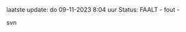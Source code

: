 laatste update: 
do 09-11-2023  8:04   uur 
Status: FAALT - fout - 
<div class="service R">svn</div>